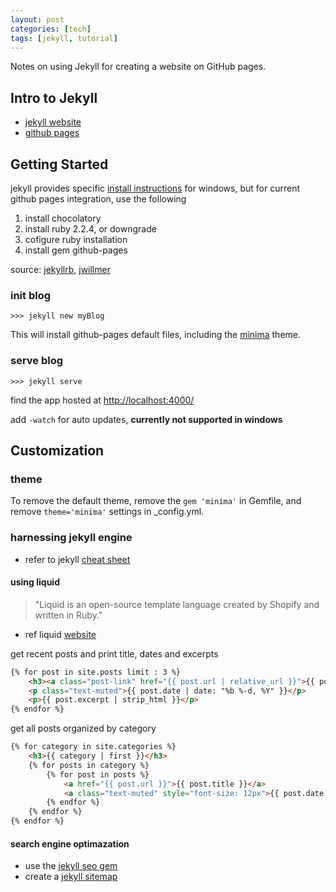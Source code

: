 ```yaml
---
layout: post  
categories: [tech]  
tags: [jekyll, tutorial]  
---
```


Notes on using Jekyll for creating a website on GitHub pages.  

<!--excerpt separator -->

## Intro to Jekyll

- [jekyll website](https://jekyllrb.com/)  
- [github pages](https://pages.github.com/)  

## Getting Started

jekyll provides specific [install instructions](http://jekyll.tips/jekyll-casts/install-jekyll-on-windows/) for windows, but for current github pages integration, use the following

1. install chocolatory  
2. install ruby 2.2.4, or downgrade  
3. cofigure ruby installation  
4. install gem github-pages  

source: [jekyllrb](https://jekyllrb.com/docs/windows/#installation),
[jwillmer](https://jwillmer.de/blog/tutorial/how-to-install-jekyll-and-pages-gem-on-windows-10-x46#install-github-gem)  

### init blog  
```shell
>>> jekyll new myBlog
```

This will install github-pages default files, including the [minima](https://github.com/jekyll/minima) theme.  

### serve blog  
```shell
>>> jekyll serve
```

find the app hosted at [http://localhost:4000/](http://127.0.0.1:4000)  

add `-watch` for auto updates, **currently not supported in windows**  

## Customization  

### theme  

To remove the default theme, remove the `gem 'minima'` in Gemfile, and remove `theme='minima'` settings in _config.yml.  

### harnessing jekyll engine  

- refer to jekyll [cheat sheet](http://jekyll.tips/jekyll-cheat-sheet/)  

#### using liquid  

> "Liquid is an open-source template language created by Shopify and written in Ruby."

- ref liquid [website](https://shopify.github.io/liquid/)  

get recent posts and print title, dates and excerpts  

```html
{% for post in site.posts limit : 3 %}
    <h3><a class="post-link" href="{{ post.url | relative_url }}">{{ post.title | escape }}</a></h3>
    <p class="text-muted">{{ post.date | date: "%b %-d, %Y" }}</p>
    <p>{{ post.excerpt | strip_html }}</p>
{% endfor %}
```

get all posts organized by category  

```html
{% for category in site.categories %}
    <h3>{{ category | first }}</h3>
    {% for posts in category %}
        {% for post in posts %}
            <a href="{{ post.url }}">{{ post.title }}</a>
            <a class="text-muted" style="font-size: 12px">{{ post.date | date: "%b %-d, %Y" }}</a>
        {% endfor %}
    {% endfor %}
{% endfor %}
```

#### search engine optimazation

- use the [jekyll seo gem](https://help.github.com/articles/search-engine-optimization-for-github-pages/)
- create a [jekyll sitemap](https://github.com/jekyll/jekyll-sitemap)